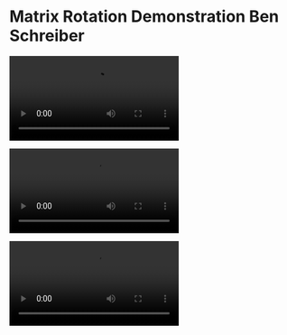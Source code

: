 # Matrix Rotation Demonstration Ben Schreiber

![](https://cdn.discordapp.com/attachments/1021219006637674536/1159957893429346314/Screen_Recording_2023-10-06_at_1.56.18_PM.mov?ex=6532e9f8&is=652074f8&hm=1f10cd2ac3f407c7c544bbd0bb8b16d90f4d8cf7135af9dd2e5bb94dbc26a572&)

![](https://cdn.discordapp.com/attachments/1021219006637674536/1159963362193592351/Screen_Recording_2023-10-06_at_2.19.29_PM.mov?ex=6532ef10&is=65207a10&hm=b2f306aed5fe4ad955f1aee89e756cfe4f692e4bb9e3ef43acaf2cd2a22bf704&)

![](https://cdn.discordapp.com/attachments/1021219006637674536/1159967050786160661/Screen_Recording_2023-10-06_at_2.34.07_PM.mov?ex=6532f280&is=65207d80&hm=63afc5e664092329bb35f85e85421cb3aadcfd5c724552eff6e9bdcb530e7032&)